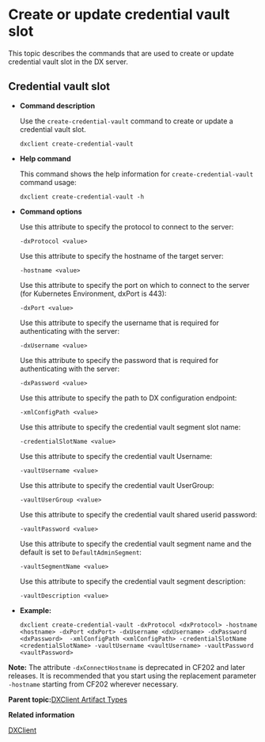 # Create or update credential vault slot

This topic describes the commands that are used to create or update credential vault slot in the DX server.

## Credential vault slot

-   **Command description**

    Use the `create-credential-vault` command to create or update a credential vault slot.

    ```
    dxclient create-credential-vault
    ```

-   **Help command**

    This command shows the help information for `create-credential-vault` command usage:

    ```
    dxclient create-credential-vault -h
    ```

-   **Command options**

    Use this attribute to specify the protocol to connect to the server:

    ```
    -dxProtocol <value>
    ```

    Use this attribute to specify the hostname of the target server:

    ```
    -hostname <value>
    ```

    Use this attribute to specify the port on which to connect to the server \(for Kubernetes Environment, dxPort is 443\):

    ```
    -dxPort <value>
    ```

    Use this attribute to specify the username that is required for authenticating with the server:

    ```
    -dxUsername <value>
    ```

    Use this attribute to specify the password that is required for authenticating with the server:

    ```
    -dxPassword <value>
    ```

    Use this attribute to specify the path to DX configuration endpoint:

    ```
    -xmlConfigPath <value>
    ```

    Use this attribute to specify the credential vault segment slot name:

    ```
    -credentialSlotName <value>
    ```

    Use this attribute to specify the credential vault Username:

    ```
    -vaultUsername <value>
    ```

    Use this attribute to specify the credential vault UserGroup:

    ```
    -vaultUserGroup <value>
    ```

    Use this attribute to specify the credential vault shared userid password:

    ```
    -vaultPassword <value>
    ```

    Use this attribute to specify the credential vault segment name and the default is set to `DefaultAdminSegment`:

    ```
    -vaultSegmentName <value>
    ```

    Use this attribute to specify the credential vault segment description:

    ```
    -vaultDescription <value>
    ```

-   **Example:**

    ```
    dxclient create-credential-vault -dxProtocol <dxProtocol> -hostname <hostname> -dxPort <dxPort> -dxUsername <dxUsername> -dxPassword <dxPassword>  -xmlConfigPath <xmlConfigPath> -credentialSlotName <credentialSlotName> -vaultUsername <vaultUsername> -vaultPassword <vaultPassword>
    ```


**Note:** The attribute `-dxConnectHostname` is deprecated in CF202 and later releases. It is recommended that you start using the replacement parameter `-hostname` starting from CF202 wherever necessary.

**Parent topic:**[DXClient Artifact Types](../containerization/dxclientartifacts.md)

**Related information**  


[DXClient](../containerization/dxclient.md)

